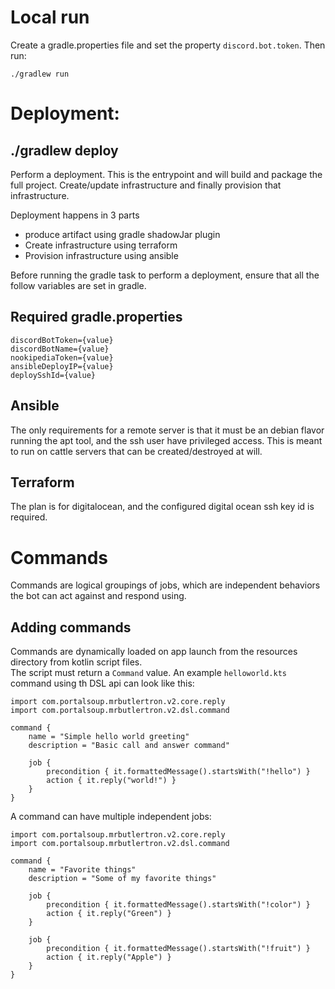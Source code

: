 # Local run

Create a gradle.properties file and set the property `discord.bot.token`.  Then run:

    ./gradlew run
    
    
# Deployment:

## ./gradlew deploy
Perform a deployment.  This is the entrypoint and will build and package the full project.  Create/update infrastructure
and finally provision that infrastructure.


Deployment happens in 3 parts

* produce artifact using gradle shadowJar plugin
* Create infrastructure using terraform
* Provision infrastructure using ansible

Before running the gradle task to perform a deployment, ensure that all the follow variables are set in gradle.

## Required gradle.properties

    discordBotToken={value}
    discordBotName={value}
    nookipediaToken={value}
    ansibleDeployIP={value}
    deploySshId={value}

## Ansible
The only requirements for a remote server is that it must be an debian flavor running the apt tool, and the ssh user 
have privileged access.  This is meant to run on cattle servers that can be created/destroyed at will.
    
## Terraform

The plan is for digitalocean, and the configured digital ocean ssh key id is required.

# Commands

Commands are logical groupings of jobs, which are independent behaviors the bot can act against and respond using.


## Adding commands

Commands are dynamically loaded on app launch from the resources directory from kotlin script files.  
The script must return a `Command` value.  An example `helloworld.kts` command using th DSL api can look like this:

    import com.portalsoup.mrbutlertron.v2.core.reply
    import com.portalsoup.mrbutlertron.v2.dsl.command

    command {
        name = "Simple hello world greeting"
        description = "Basic call and answer command"

        job {
            precondition { it.formattedMessage().startsWith("!hello") }
            action { it.reply("world!") }
        }
    }

A command can have multiple independent jobs:

    import com.portalsoup.mrbutlertron.v2.core.reply
    import com.portalsoup.mrbutlertron.v2.dsl.command

    command {
        name = "Favorite things"
        description = "Some of my favorite things"

        job {
            precondition { it.formattedMessage().startsWith("!color") }
            action { it.reply("Green") }
        }

        job {
            precondition { it.formattedMessage().startsWith("!fruit") }
            action { it.reply("Apple") }
        }
    }